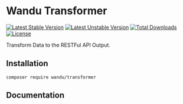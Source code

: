 Wandu Transformer
=================

[![Latest Stable Version](https://poser.pugx.org/wandu/transformer/v/stable.svg)](https://packagist.org/packages/wandu/transformer)
[![Latest Unstable Version](https://poser.pugx.org/wandu/transformer/v/unstable.svg)](https://packagist.org/packages/wandu/transformer)
[![Total Downloads](https://poser.pugx.org/wandu/transformer/downloads.svg)](https://packagist.org/packages/wandu/transformer)
[![License](https://poser.pugx.org/wandu/transformer/license.svg)](https://packagist.org/packages/wandu/transformer)

Transform Data to the RESTFul API Output.

## Installation

`composer require wandu/transformer`

## Documentation
